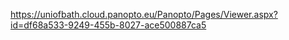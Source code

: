https://uniofbath.cloud.panopto.eu/Panopto/Pages/Viewer.aspx?id=df68a533-9249-455b-8027-ace500887ca5

